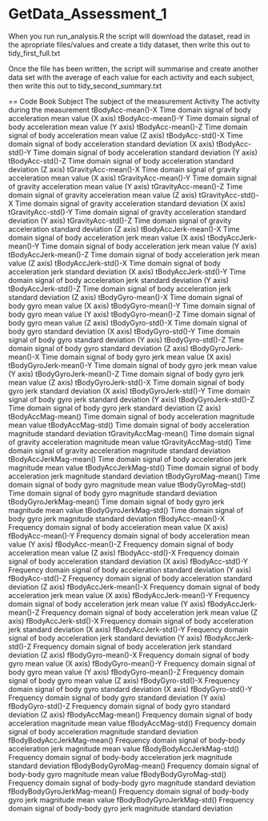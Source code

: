 GetData_Assessment_1
====================

When you run run_analysis.R the script will download the dataset, read in the apropriate files/values and create a tidy dataset, then write this out to tidy_first_full.txt

Once the file has been written, the script will summarise and create another data set with the average of each value for each activity and each subject, then write this out to tidy_second_summary.txt


== Code Book
	Subject						   The subject of the measurement
	Activity					   The activity during the measurement
	tBodyAcc-mean()-X                                  Time domain signal of body acceleration mean value (X axis)
	tBodyAcc-mean()-Y                                  Time domain signal of body acceleration mean value (Y axis)
	tBodyAcc-mean()-Z                                  Time domain signal of body acceleration mean value (Z axis)
	tBodyAcc-std()-X                                   Time domain signal of body acceleration standard deviation (X axis)
	tBodyAcc-std()-Y                                   Time domain signal of body acceleration standard deviation (Y axis)
	tBodyAcc-std()-Z                                   Time domain signal of body acceleration standard deviation (Z axis)
	tGravityAcc-mean()-X                               Time domain signal of gravity acceleration mean value (X axis)
	tGravityAcc-mean()-Y                               Time domain signal of gravity acceleration mean value (Y axis)
	tGravityAcc-mean()-Z                               Time domain signal of gravity acceleration mean value (Z axis)
	tGravityAcc-std()-X                                Time domain signal of gravity acceleration standard deviation (X axis)
	tGravityAcc-std()-Y                                Time domain signal of gravity acceleration standard deviation (Y axis)
	tGravityAcc-std()-Z                                Time domain signal of gravity acceleration standard deviation (Z axis)
	tBodyAccJerk-mean()-X                              Time domain signal of body acceleration jerk mean value (X axis)
	tBodyAccJerk-mean()-Y                              Time domain signal of body acceleration jerk mean value (Y axis)
	tBodyAccJerk-mean()-Z                              Time domain signal of body acceleration jerk mean value (Z axis)
	tBodyAccJerk-std()-X                               Time domain signal of body acceleration jerk standard deviation (X axis)
	tBodyAccJerk-std()-Y                               Time domain signal of body acceleration jerk standard deviation (Y axis)
	tBodyAccJerk-std()-Z                               Time domain signal of body acceleration jerk standard deviation (Z axis)
	tBodyGyro-mean()-X                                 Time domain signal of body gyro mean value (X axis)
	tBodyGyro-mean()-Y                                 Time domain signal of body gyro mean value (Y axis)
	tBodyGyro-mean()-Z                                 Time domain signal of body gyro mean value (Z axis)
	tBodyGyro-std()-X                                  Time domain signal of body gyro standard deviation (X axis)
	tBodyGyro-std()-Y                                  Time domain signal of body gyro standard deviation (Y axis)
	tBodyGyro-std()-Z                                  Time domain signal of body gyro standard deviation (Z axis)
	tBodyGyroJerk-mean()-X                             Time domain signal of body gyro jerk mean value (X axis)
	tBodyGyroJerk-mean()-Y                             Time domain signal of body gyro jerk mean value (Y axis)
	tBodyGyroJerk-mean()-Z                             Time domain signal of body gyro jerk mean value (Z axis)
	tBodyGyroJerk-std()-X                              Time domain signal of body gyro jerk standard deviation (X axis)
	tBodyGyroJerk-std()-Y                              Time domain signal of body gyro jerk standard deviation (Y axis)
	tBodyGyroJerk-std()-Z                              Time domain signal of body gyro jerk standard deviation (Z axis)
	tBodyAccMag-mean()                                 Time domain signal of body acceleration magnitude mean value 
	tBodyAccMag-std()                                  Time domain signal of body acceleration magnitude standard deviation 
	tGravityAccMag-mean()                              Time domain signal of gravity acceleration magnitude mean value 
	tGravityAccMag-std()                               Time domain signal of gravity acceleration magnitude standard deviation 
	tBodyAccJerkMag-mean()                             Time domain signal of body acceleration jerk magnitude mean value 
	tBodyAccJerkMag-std()                              Time domain signal of body acceleration jerk magnitude standard deviation 
	tBodyGyroMag-mean()                                Time domain signal of body gyro magnitude mean value 
	tBodyGyroMag-std()                                 Time domain signal of body gyro magnitude standard deviation 
	tBodyGyroJerkMag-mean()                            Time domain signal of body gyro jerk magnitude mean value 
	tBodyGyroJerkMag-std()                             Time domain signal of body gyro jerk magnitude standard deviation 
	fBodyAcc-mean()-X                                  Frequency domain signal of body acceleration mean value (X axis)
	fBodyAcc-mean()-Y                                  Frequency domain signal of body acceleration mean value (Y axis)
	fBodyAcc-mean()-Z                                  Frequency domain signal of body acceleration mean value (Z axis)
	fBodyAcc-std()-X                                   Frequency domain signal of body acceleration standard deviation (X axis)
	fBodyAcc-std()-Y                                   Frequency domain signal of body acceleration standard deviation (Y axis)
	fBodyAcc-std()-Z                                   Frequency domain signal of body acceleration standard deviation (Z axis)
	fBodyAccJerk-mean()-X                              Frequency domain signal of body acceleration jerk mean value (X axis)
	fBodyAccJerk-mean()-Y                              Frequency domain signal of body acceleration jerk mean value (Y axis)
	fBodyAccJerk-mean()-Z                              Frequency domain signal of body acceleration jerk mean value (Z axis)
	fBodyAccJerk-std()-X                               Frequency domain signal of body acceleration jerk standard deviation (X axis)
	fBodyAccJerk-std()-Y                               Frequency domain signal of body acceleration jerk standard deviation (Y axis)
	fBodyAccJerk-std()-Z                               Frequency domain signal of body acceleration jerk standard deviation (Z axis)
	fBodyGyro-mean()-X                                 Frequency domain signal of body gyro mean value (X axis)
	fBodyGyro-mean()-Y                                 Frequency domain signal of body gyro mean value (Y axis)
	fBodyGyro-mean()-Z                                 Frequency domain signal of body gyro mean value (Z axis)
	fBodyGyro-std()-X                                  Frequency domain signal of body gyro standard deviation (X axis)
	fBodyGyro-std()-Y                                  Frequency domain signal of body gyro standard deviation (Y axis)
	fBodyGyro-std()-Z                                  Frequency domain signal of body gyro standard deviation (Z axis)
	fBodyAccMag-mean()                                 Frequency domain signal of body acceleration magnitude mean value 
	fBodyAccMag-std()                                  Frequency domain signal of body acceleration magnitude standard deviation 
	fBodyBodyAccJerkMag-mean()                         Frequency domain signal of body-body acceleration jerk magnitude mean value 
	fBodyBodyAccJerkMag-std()                          Frequency domain signal of body-body acceleration jerk magnitude standard deviation 
	fBodyBodyGyroMag-mean()                            Frequency domain signal of body-body gyro magnitude mean value 
	fBodyBodyGyroMag-std()                             Frequency domain signal of body-body gyro magnitude standard deviation 
	fBodyBodyGyroJerkMag-mean()                        Frequency domain signal of body-body gyro jerk magnitude mean value 
	fBodyBodyGyroJerkMag-std()                         Frequency domain signal of body-body gyro jerk magnitude standard deviation 

